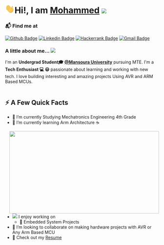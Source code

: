 <h1> <img src="https://raw.githubusercontent.com/ABSphreak/ABSphreak/master/gifs/Hi.gif" height="30px">Hi!, I am <a href="https://github.com/Aymann77">Mohammed</a> <img height="30px" src="https://emojis.slackmojis.com/emojis/images/1531849430/4246/blob-sunglasses.gif?1531849430"></h1>
</h1>

### 📬 Find me at
[![Github Badge](http://img.shields.io/badge/-Github-black?style=flat-square&logo=github&link=https://github.com/Aymann00)](https://github.com/Aymann00) 
[![Linkedin Badge](https://img.shields.io/badge/-LinkedIn-blue?style=flat-square&logo=Linkedin&logoColor=white&link=https://www.linkedin.com/in/mohameddayman/)](https://www.linkedin.com/in/mohameddayman/)
[![Hackerrank Badge](https://img.shields.io/badge/-Hackerrank-2EC866?style=flat-square&logo=HackerRank&logoColor=white&link=https://www.hackerrank.com/mohammadayman262?hr_r=1)](https://www.hackerrank.com/mohammadayman262?hr_r=1)
[![Gmail Badge](https://img.shields.io/badge/-Gmail-d14836?style=flat-square&logo=Gmail&logoColor=white&link=mailto:engmohammedaymann@gmail.com)](mailto:engmohammedaymann@gmail.com)


### A little about me...  <img src="https://media.giphy.com/media/VgCDAzcKvsR6OM0uWg/giphy.gif" width="50"> 
I'm an **Undergrad Student🎓 [@Mansoura University](https://www.mans.edu.eg/en)** pursuing MTE. I'm a **Tech Enthusiast 💻 😃** passionate about learning and working with new tech. I love building interesting and amazing projects Using AVR and ARM Based MCUs. <br/><br/>




## ⚡️ A Few Quick Facts

- 🔭 I’m currently Studying  Mechatronics Engineering 4th Grade
- 🌱 I’m currently learning Arm Architecture ☕
<img width="490" height="270" src="https://media.giphy.com/media/9B8wYztAoe1zO/source.gif" align=right>

- <img src="https://media.giphy.com/media/WUlplcMpOCEmTGBtBW/giphy.gif" width="30">  I enjoy working on
  - 🤖 Embedded System Projects
- 👯 I’m looking to collaborate on making hardware projects with AVR or Any Arm Based MCU
- 📙 Check out my [Resume](https://drive.google.com/file/d/1Bnuwen5oLcVE-kh427xg5oT1-jpBsjxT/view?usp=drive_link)
